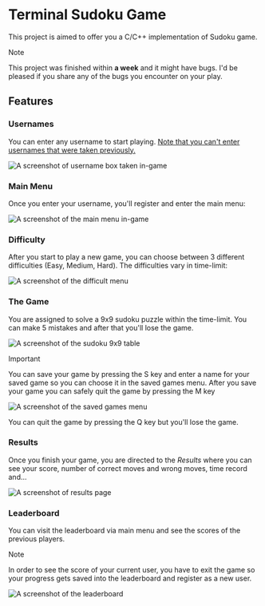 # Terminal Sudoku Game
This project is aimed to offer you a C/C++ implementation of Sudoku game. 
> [!NOTE]
> This project was finished within **a week** and it might have bugs. I'd be pleased if you share any of the bugs you encounter on your play.
## Features
### Usernames  
You can enter any username to start playing. <ins>Note that you can't enter usernames that were taken previously.</ins>


![A screenshot of username box taken in-game](https://github.com/user-attachments/assets/d9196330-ed7d-4ae1-bb73-eb3ab4d6090a)


### Main Menu  
Once you enter your username, you'll register and enter the main menu:


![A screenshot of the main menu in-game](https://github.com/user-attachments/assets/23e4a319-5004-4c5f-9a66-bcb5f72601ac)


### Difficulty  
After you start to play a new game, you can choose between 3 different difficulties (Easy, Medium, Hard). The difficulties vary in time-limit:


![A screenshot of the difficult menu](https://github.com/user-attachments/assets/8c4221a0-17df-44a4-a522-1e7dc1af0e4d)


### The Game  
You are assigned to solve a 9x9 sudoku puzzle within the time-limit. You can make 5 mistakes and after that you'll lose the game.


![A screenshot of the sudoku 9x9 table](https://github.com/user-attachments/assets/686571d6-5524-4fd3-913e-4d5b08aa4a57)


> [!IMPORTANT]
> You can save your game by pressing the S key and enter a name for your saved game so you can choose it in the saved games menu. After you save your game you can safely quit the game by pressing the M key
>
> 
> ![A screenshot of the saved games menu](https://github.com/user-attachments/assets/17804c1c-1dac-4dc0-bebd-3b8adea5ab94)


You can quit the game by pressing the Q key but you'll lose the game.

### Results  
Once you finish your game, you are directed to the *Results* where you can see your score, number of correct moves and wrong moves, time record and...


![A screenshot of results page](https://github.com/user-attachments/assets/39f8094c-fc32-4029-8f74-7dadf1896ab3)


### Leaderboard  
You can visit the leaderboard via main menu and see the scores of the previous players.
> [!NOTE]
> In order to see the score of your current user, you have to exit the game so your progress gets saved into the leaderboard and register as a new user.


![A screenshot of the leaderboard](https://github.com/user-attachments/assets/7d38b466-9593-49aa-9be9-bc3500409184)

